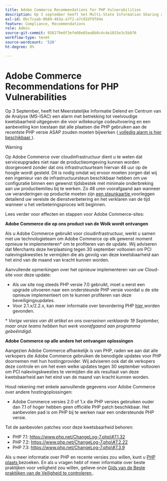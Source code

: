 ```yaml
---
title: Adobe Commerce Recommendations for PHP Vulnerabilities
description: Op 3 september heeft het Multi-State Information Sharing and Analysis Center (MS-ISAC) een waarschuwing gepubliceerd met betrekking tot meerdere kwetsbaarheden die het uitvoeren van willekeurige code mogelijk maken, en een aanbeveling dat alle sites die PHP gebruiken moeten bijwerken naar de nieuwste PHP versie ASAP ([hier is volledige waarschuwing beschikbaar](https://www.cisecurity.org/advisory/multiple-vulnerabilities-in-php-could-allow-for-arbitrary-code-execution_2019-087/)).
exl-id: 0bc7caab-0b89-463a-a7f2-a7c92df9f84e
feature: Compliance, Recommendations
role: Admin
source-git-commit: 958179e0f3efe08e65ea8b0c4c4e1015e3c5bb76
workflow-type: tm+mt
source-wordcount: '528'
ht-degree: 0%

---
```


# Adobe Commerce Recommendations for PHP Vulnerabilities

Op 3 September, heeft het Meerstatelijke Informatie Delend en Centrum van de Analyse (MS-ISAC) een alarm met betrekking tot veelvoudige kwetsbaarheid uitgegeven die voor willekeurige codeuitvoering en een aanbeveling kon toestaan dat alle plaatsen die PHP gebruiken aan de recentste PHP versie ASAP zouden moeten bijwerken ([ volledig alarm is hier beschikbaar ](https://www.cisecurity.org/advisory/multiple-vulnerabilities-in-php-could-allow-for-arbitrary-code-execution_2019-087/)).

>[!WARNING]
>
>Op Adobe Commerce over cloudinfrastructuur dient u te weten dat serviceupgrades niet naar de productieomgeving kunnen worden doorgevoerd zonder dat ons infrastructuurteam hiervan 48 uur op de hoogte wordt gesteld. Dit is nodig omdat wij ervoor moeten zorgen dat wij een ingenieur van de infrastructuursteun beschikbaar hebben om uw configuratie binnen een gewenst tijdsbestek met minimale onderbreking aan uw productiemilieu bij te werken. Zo 48 uren voorafgaand aan wanneer uw veranderingen op productie moeten zijn [ een steunkaartje ](/help/help-center-guide/help-center/magento-help-center-user-guide.md#submit-ticket) voorleggen detailend uw vereiste de dienstverbetering en het verklaren van de tijd wanneer u het verbeteringsproces wilt beginnen.

Lees verder voor effecten en stappen voor Adobe Commerce-sites:

**Adobe Commerce die op ons product van de Wolk wordt ontvangen**

Als u Adobe Commerce gebruikt voor cloudinfrastructuur, werkt u samen met uw technologieteam om Adobe Commerce op elk gewenst moment opnieuw te implementeren\* om te profiteren van de update. Wij adviseren dat Merchants deze herplaatsing tegen 30 september voltooien om PCI nalevingskwesties te vermijden die als gevolg van deze kwetsbaarheid aan het eind van de maand van kracht kunnen worden.

Aanvullende opmerkingen over het opnieuw implementeren van uw Cloud-site voor deze update:

* Als uw site nog steeds PHP versie 7.0 gebruikt, moet u eerst een upgrade uitvoeren naar een ondersteunde PHP versie voordat u de site opnieuw implementeert om te kunnen profiteren van deze beveiligingsupdates.
* Voor 2.1.x/2.2.x, kan meer informatie over bevordering PHP [ hier ](https://experienceleague.adobe.com/docs/commerce-cloud-service/user-guide/develop/upgrade/commerce-version.html?lang=nl-NL) worden gevonden.

\* *Vorige versies van dit artikel en ons overseinen verklaarde 19 September, maar onze teams hebben hun werk voorafgaand aan programma gebeëindigd.*

**Adobe Commerce op alle andere het ontvangen oplossingen**

Aangezien Adobe Commerce afhankelijk is van PHP, raden we aan dat alle verkopers die Adobe Commerce gebruiken de benodigde updates voor PHP doornemen met hun hostingprovider. Wij adviseren ook dat de verkopers deze controle en om het even welke updates tegen 30 september voltooien om PCI nalevingskwesties te vermijden die als resultaat van deze kwetsbaarheid aan het eind van de maand van kracht kunnen worden.

Houd rekening met enkele aanvullende gegevens voor Adobe Commerce over andere hostingoplossingen:

* Adobe Commerce versies 2.0 of 1.x die PHP versies gebruiken ouder dan 7.1 of hoger hebben geen officiële PHP patch beschikbaar. Het aanbevolen pad is om PHP bij te werken naar een ondersteunde PHP versie.

Tot de aanbevolen patches voor deze kwetsbaarheid behoren:

* PHP 7.1: [ https://www.php.net/ChangeLog-7.php\#7.1.32 ](https://www.php.net/ChangeLog-7.php#7.1.32)
* PHP 7.2: [ https://www.php.net/ChangeLog-7.php\#7.2.22 ](https://www.php.net/ChangeLog-7.php#7.2.22)
* PHP 7.3: [ https://www.php.net/ChangeLog-7.php\#7.3.9 ](https://www.php.net/ChangeLog-7.php#7.3.9)

Als u meer informatie over PHP en recente versies zou willen, kunt u [ PHP plaats ](https://www.php.net/) bezoeken. En als u vragen hebt of meer informatie over beste praktijken voor veiligheid zou willen, gelieve onze [ Gids van de Beste praktijken van de Veiligheid te controleren ](https://www.adobe.com/content/dam/cc/en/security/pdfs/Adobe-Magento-Commerce-Best-Practices-Guide.pdf).
